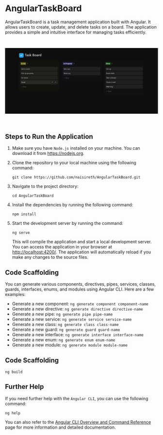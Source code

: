 # AngularTaskBoard

AngularTaskBoard is a task management application built with Angular. It allows users to create, update, and delete tasks on a board. The application provides a simple and intuitive interface for managing tasks efficiently.

<img src="src/assets/images/angular-task-board.png" alt="angular-task-board" style="margin: 30px auto">

## Steps to Run the Application

1. Make sure you have `Node.js` installed on your machine. You can download it from https://nodejs.org.

2. Clone the repository to your local machine using the following command:

    ```$ 
    git clone https://github.com/naisireth/AngularTaskBoard.git
    ```

3. Navigate to the project directory:

    ```$ 
    cd AngularTaskBoard
    ``` 

4. Install the dependencies by running the following command:
   
   ```$
   npm install
   ``` 

5. Start the development server by running the command:

    ```$
    ng serve
    ```

    This will compile the application and start a local development server. You can access the application in your browser at [http://localhost:4200/](http://localhost:4200/). The application will automatically reload if you make any changes to the source files.


## Code Scaffolding

You can generate various components, directives, pipes, services, classes, guards, interfaces, enums, and modules using Angular CLI. Here are a few examples:

* Generate a new component: `ng generate component component-name`
* Generate a new directive: `ng generate directive directive-name`
* Generate a new pipe: `ng generate pipe pipe-name`
* Generate a new service: `ng generate service service-name`
* Generate a new class: `ng generate class class-name`
* Generate a new guard: `ng generate guard guard-name`
* Generate a new interface: `ng generate interface interface-name`
* Generate a new enum: `ng generate enum enum-name`
* Generate a new module: `ng generate module module-name`

## Code Scaffolding

```$
ng build
```
## Further Help

If you need further help with the `Angular CLI`, you can use the following command:

```$
ng help
```

You can also refer to the [Angular CLI Overview and Command Reference](https://angular.io/cli) page for more information and detailed documentation.